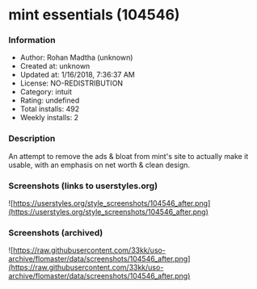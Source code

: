 # mint essentials (104546)

### Information
- Author: Rohan Madtha (unknown)
- Created at: unknown
- Updated at: 1/16/2018, 7:36:37 AM
- License: NO-REDISTRIBUTION
- Category: intuit
- Rating: undefined
- Total installs: 492
- Weekly installs: 2


### Description
An attempt to remove the ads & bloat from mint's site to actually make it usable, with an emphasis on net worth & clean design.


### Screenshots (links to userstyles.org)
![https://userstyles.org/style_screenshots/104546_after.png](https://userstyles.org/style_screenshots/104546_after.png)


### Screenshots (archived)
![https://raw.githubusercontent.com/33kk/uso-archive/flomaster/data/screenshots/104546_after.png](https://raw.githubusercontent.com/33kk/uso-archive/flomaster/data/screenshots/104546_after.png)
